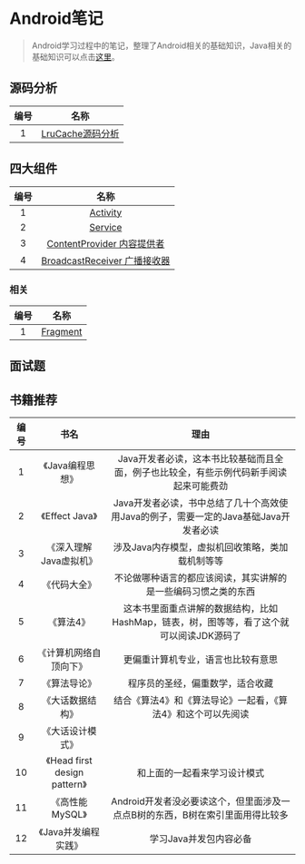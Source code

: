 # Android笔记

> Android学习过程中的笔记，整理了Android相关的基础知识，Java相关的基础知识可以点击[这里](https://github.com/Shouheng88/Java-notes)。

## 源码分析

|编号|名称|
|:-:|:-:|
|1|[LruCache源码分析](源码/LruCache.md)|

## 四大组件

|编号|名称|
|:-:|:-:|
|1|[Activity](四大组件/Activity.md)|
|2|[Service](四大组件/Service.md)|
|3|[ContentProvider 内容提供者](四大组件/ContentProvider.md)|
|4|[BroadcastReceiver 广播接收器](四大组件/BroadcastReceiver.md)|

### 相关

|编号|名称|
|:-:|:-:|
|1|[Fragment](四大组件/Fragment.md)|

## 面试题

## 书籍推荐

|编号|书名|理由|
|:-:|:-:|:-:|
|1|《Java编程思想》|Java开发者必读，这本书比较基础而且全面，例子也比较全，有些示例代码新手阅读起来可能费劲|
|2|《Effect Java》|Java开发者必读，书中总结了几十个高效使用Java的例子，需要一定的Java基础Java开发者必读|
|3|《深入理解Java虚拟机》|涉及Java内存模型，虚拟机回收策略，类加载机制等等|
|4|《代码大全》|不论做哪种语言的都应该阅读，其实讲解的是一些编码习惯之类的东西|
|5|《算法4》|这本书里面重点讲解的数据结构，比如HashMap，链表，树，图等等，看了这个就可以阅读JDK源码了|
|6|《计算机网络自顶向下》|更偏重计算机专业，语言也比较有意思|
|7|《算法导论》|程序员的圣经，偏重数学，适合收藏|
|8|《大话数据结构》|结合《算法4》和《算法导论》一起看，《算法4》和这个可以先阅读|
|9|《大话设计模式》||
|10|《Head first design pattern》|和上面的一起看来学习设计模式|
|11|《高性能MySQL》|Android开发者没必要读这个，但里面涉及一点点B树的东西，B树在索引里面用得比较多|
|12|《Java并发编程实践》|学习Java并发包内容必备|
